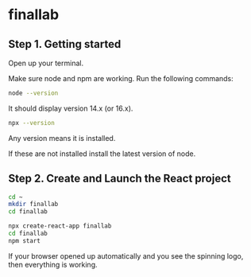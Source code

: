 # finallab

## Step 1. Getting started

Open up your terminal.

Make sure node and npm are working. Run the following commands:

```bash
node --version
```

It should display version 14.x (or 16.x).

```bash
npx --version
```

Any version means it is installed.

If these are not installed install the latest version of node.
  
## Step 2. Create and Launch the React project


```bash
cd ~
mkdir finallab
cd finallab
```

```bash
npx create-react-app finallab
cd finallab
npm start
```

If your browser opened up automatically and you see the spinning logo, then everything is working.
